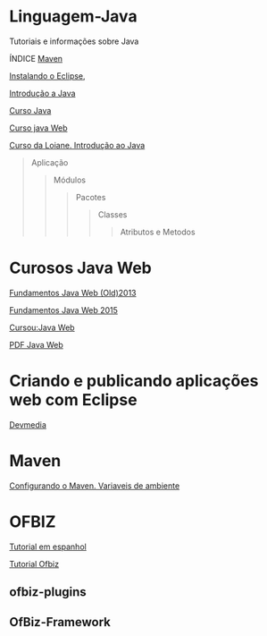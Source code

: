 # Linguagem-Java
Tutoriais e informações sobre Java

ÍNDICE
[Maven](https://github.com/carloshumberto28/Linguagem-Java/blob/main/README.md#maven)

[Instalando o Eclipse](https://youtu.be/sBVBuN-ZfG8),

[Introdução a Java](https://www.youtube.com/watch?v=gsy5GqwWqjw&t=182s)

[Curso Java](https://www.youtube.com/watch?v=6cgdclqm768&t=609s)

[Curso java Web](https://www.youtube.com/channel/UCfZokasaM2WVd7OM07pnktQ)

[Curso da Loiane. Introdução ao Java](https://www.youtube.com/watch?v=mu2ti43cgwc&list=PLGxZ4Rq3BOBq0KXHsp5J3PxyFaBIXVs3r&index=6)

>Aplicação
>>Módulos
>>>Pacotes
>>>>Classes
>>>>>Atributos e Metodos


# Curosos Java Web

[Fundamentos Java Web (Old)2013](https://www.youtube.com/watch?v=oWqryJpvFeg&list=PLKvsMn7xWutZ4P8U5KvF0kxpaCCbcW02A)

[Fundamentos Java Web 2015](https://www.youtube.com/watch?v=A9WRuhzVD80&list=PLKvsMn7xWutZ_kx6CRoVNxV2Bwt4xHQ6o)

[Cursou:Java Web](https://www.cursou.com.br/informatica/programacao/programacao-java-web/#player)

[PDF Java Web](https://www.caelum.com.br/apostila/apostila-java-web.pdf)

# Criando e publicando aplicações web com Eclipse

[Devmedia](https://www.devmedia.com.br/criando-e-publicando-aplicacoes-web-com-eclipse/28024)

# Maven
[Configurando o Maven. Variaveis de ambiente](https://www.youtube.com/watch?v=-ucX5w8Zm8s)


# OFBIZ
[Tutorial em espanhol](https://www.youtube.com/watch?v=7aiNzvn6TvQ)


[Tutorial Ofbiz](https://cwiki.apache.org/confluence/display/OFBIZ/OFBiz+Tutorial+-+A+Beginners+Development+Guide+for+16.11#OFBizTutorialABeginnersDevelopmentGuidefor16.11-CreateYourFirstApplication(HelloWorld...))

## ofbiz-plugins


## OfBiz-Framework













